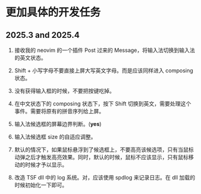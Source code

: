 # 更加具体的开发任务

## 2025.3 and 2025.4

1. 接收我的 neovim 的一个插件 Post 过来的 Message，将输入法切换到输入法的英文状态。

2. Shift + 小写字母不要直接上屏大写英文字母。而是应该同样进入 composing 状态。

3. 没有获得输入框的时候，不要把按键吃掉。

4. 在中文状态下的 composing 状态下，按下 Shift 切换到英文，需要处理这个事件。需要将原有的拼音序列给上屏。

5. 输入法候选框的屏幕边界判断。(**yes**)

6. 输入法候选框 size 的自适应调整。

7. 默认的情况下，如果鼠标悬浮到了候选框上，不要高亮该候选项，只有当鼠标动弹之后才触发高亮效果。同时，默认的时候，鼠标不应该显示，只有鼠标移动的时候才予以显示。

8. 改造 TSF dll 中的 log 系统。对，应该使用 spdlog 来记录日志。在 dll 加载的时候初始化一下即可。
